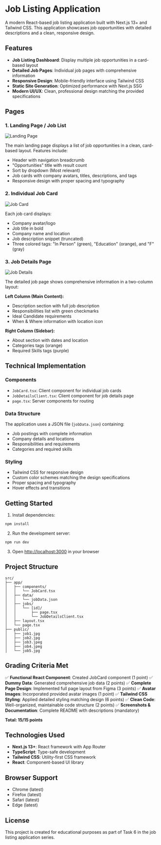 # Job Listing Application

A modern React-based job listing application built with Next.js 13+ and Tailwind CSS. This application showcases job opportunities with detailed descriptions and a clean, responsive design.

## Features

- **Job Listing Dashboard**: Display multiple job opportunities in a card-based layout
- **Detailed Job Pages**: Individual job pages with comprehensive information
- **Responsive Design**: Mobile-friendly interface using Tailwind CSS
- **Static Site Generation**: Optimized performance with Next.js SSG
- **Modern UI/UX**: Clean, professional design matching the provided specifications

## Pages

### 1. Landing Page / Job List

![Landing Page](screenshots/landing-page.png)

The main landing page displays a list of job opportunities in a clean, card-based layout. Features include:

- Header with navigation breadcrumb
- "Opportunities" title with result count
- Sort by dropdown (Most relevant)
- Job cards with company avatars, titles, descriptions, and tags
- Responsive design with proper spacing and typography

### 2. Individual Job Card

![Job Card](screenshots/job-card.png)

Each job card displays:

- Company avatar/logo
- Job title in bold
- Company name and location
- Job description snippet (truncated)
- Three colored tags: "In Person" (green), "Education" (orange), and "F" (gray)

### 3. Job Details Page

![Job Details](screenshots/job-details.png)

The detailed job page shows comprehensive information in a two-column layout:

**Left Column (Main Content):**

- Description section with full job description
- Responsibilities list with green checkmarks
- Ideal Candidate requirements
- When & Where information with location icon

**Right Column (Sidebar):**

- About section with dates and location
- Categories tags (orange)
- Required Skills tags (purple)

## Technical Implementation

### Components

- `JobCard.tsx`: Client component for individual job cards
- `JobDetailsClient.tsx`: Client component for job details page
- `page.tsx`: Server components for routing

### Data Structure

The application uses a JSON file (`jobData.json`) containing:

- Job postings with complete information
- Company details and locations
- Responsibilities and requirements
- Categories and required skills

### Styling

- Tailwind CSS for responsive design
- Custom color schemes matching the design specifications
- Proper spacing and typography
- Hover effects and transitions

## Getting Started

1. Install dependencies:

```bash
npm install
```

2. Run the development server:

```bash
npm run dev
```

3. Open [http://localhost:3000](http://localhost:3000) in your browser

## Project Structure

```
src/
├── app/
│   ├── components/
│   │   └── JobCard.tsx
│   ├── data/
│   │   └── jobData.json
│   ├── jobs/
│   │   └── [id]/
│   │       ├── page.tsx
│   │       └── JobDetailsClient.tsx
│   ├── layout.tsx
│   └── page.tsx
├── public/
│   ├── job1.jpg
│   ├── job2.jpg
│   ├── job3.jpeg
│   ├── job4.jpeg
│   └── job5.jpg
```

## Grading Criteria Met

✅ **Functional React Component**: Created JobCard component (1 point)
✅ **Dummy Data**: Generated comprehensive job data (2 points)
✅ **Complete Page Design**: Implemented full page layout from Figma (3 points)
✅ **Avatar Images**: Incorporated provided avatar images (1 point)
✅ **Tailwind CSS Styling**: Applied detailed styling matching design (6 points)
✅ **Clean Code**: Well-organized, maintainable code structure (2 points)
✅ **Screenshots & Documentation**: Complete README with descriptions (mandatory)

**Total: 15/15 points**

## Technologies Used

- **Next.js 13+**: React framework with App Router
- **TypeScript**: Type-safe development
- **Tailwind CSS**: Utility-first CSS framework
- **React**: Component-based UI library

## Browser Support

- Chrome (latest)
- Firefox (latest)
- Safari (latest)
- Edge (latest)

## License

This project is created for educational purposes as part of Task 6 in the job listing application series.
